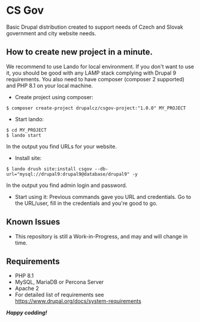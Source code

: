 # CS Gov

Basic Drupal distribution created to support needs of Czech and Slovak government and city website needs.

## How to create new project in a minute.

We recommend to use Lando for local environment. If you don't want to use it, you should be good with any LAMP stack
complying with Drupal 9 requirements. You also need to have composer (composer 2 supported) and PHP 8.1 on your local machine.

- Create project using composer:
```
$ composer create-project drupalcz/csgov-project:"1.0.0" MY_PROJECT
```

- Start lando:
```
$ cd MY_PROJECT
$ lando start
```
In the output you find URLs for your website.

- Install site:
```
$ lando drush site:install csgov --db-url="mysql://drupal9:drupal9@database/drupal9" -y
```
In the output you find admin login and password.

- Start using it:
Previous commands gave you URL and credentials. Go to the URL/user, fill in the credentials and you're good to go.

## Known Issues

* This repository is still a Work-in-Progress, and may and will change in time.

## Requirements

* PHP 8.1
* MySQL, MariaDB or Percona Server
* Apache 2
* For detailed list of requirements see https://www.drupal.org/docs/system-requirements

***Happy codding!***
